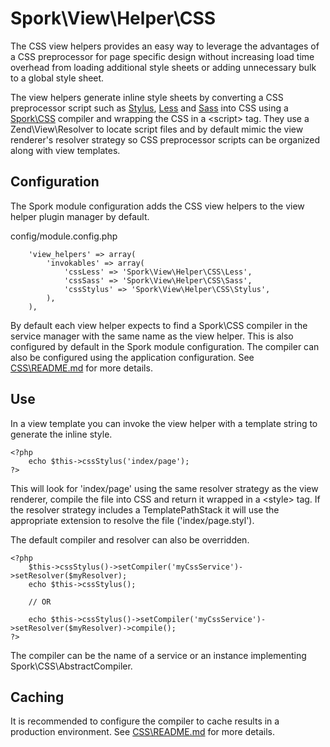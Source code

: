 Spork\View\Helper\CSS
=====================

The CSS view helpers provides an easy way to leverage the advantages of a CSS 
preprocessor for page specific design without increasing load time overhead 
from loading additional style sheets or adding unnecessary bulk to a global 
style sheet.  

The view helpers generate inline style sheets by converting a CSS 
preprocessor script such as [Stylus](http://learnboost.github.io/stylus/), 
[Less](http://lesscss.org/) and [Sass](http://sass-lang.com/) into CSS using
a [Spork\CSS](../../../CSS/README.md) compiler and wrapping the CSS in a 
\<script\> tag. They use a Zend\View\Resolver to locate script files and by 
default mimic the view renderer's resolver strategy so CSS preprocessor scripts 
can be organized along with view templates.

Configuration
-------------

The Spork module configuration adds the CSS view helpers to the view helper
plugin manager by default.

config/module.config.php
```
    'view_helpers' => array(
        'invokables' => array(
            'cssLess' => 'Spork\View\Helper\CSS\Less',
            'cssSass' => 'Spork\View\Helper\CSS\Sass',
            'cssStylus' => 'Spork\View\Helper\CSS\Stylus',
        ),
    ),
```

By default each view helper expects to find a Spork\CSS compiler in the service
manager with the same name as the view helper. This is also configured by 
default in the Spork module configuration. The compiler can also be configured 
using the application configuration. See [CSS\README.md](../../../CSS/README.md) 
for more details.

Use
---

In a view template you can invoke the view helper with a template string to
generate the inline style.

```
<?php
	echo $this->cssStylus('index/page');
?>
```

This will look for 'index/page' using the same resolver strategy as the view
renderer, compile the file into CSS and return it wrapped in a \<style\> tag. If 
the resolver strategy includes a TemplatePathStack it will use the appropriate 
extension to resolve the file ('index/page.styl').

The default compiler and resolver can also be overridden.

```
<?php
	$this->cssStylus()->setCompiler('myCssService')->setResolver($myResolver);
	echo $this->cssStylus();
	
	// OR
	
	echo $this->cssStylus()->setCompiler('myCssService')->setResolver($myResolver)->compile();
?>
```

The compiler can be the name of a service or an instance implementing 
Spork\CSS\AbstractCompiler.

Caching
-------

It is recommended to configure the compiler to cache results in a 
production environment. See [CSS\README.md](../../../CSS/README.md) for more details.